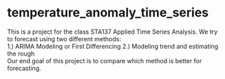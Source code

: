 # temperature_anomaly_time_series
This is a project for the class STA137 Applied Time Series Analysis.
We try to forecast using two different methods:\
1.) ARIMA Modeling or First Differencing
2.) Modeling trend and estimating the rough \
Our end goal of this project is to compare which method is better for forecasting.
